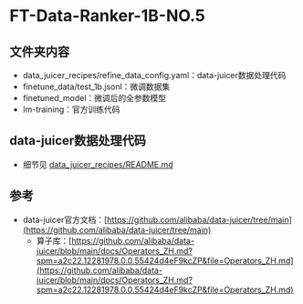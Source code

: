 # FT-Data-Ranker-1B-NO.5
## 文件夹内容
* data_juicer_recipes/refine_data_config.yaml：data-juicer数据处理代码
* finetune_data/test_1b.jsonl：微调数据集
* finetuned_model：微调后的全参数模型
* lm-training：官方训练代码
## data-juicer数据处理代码
* 细节见 [data_juicer_recipes/README.md](data_juicer_recipes/README.md)
## 参考
* data-juicer官方文档：[https://github.com/alibaba/data-juicer/tree/main](https://github.com/alibaba/data-juicer/tree/main)
   * 算子库：[https://github.com/alibaba/data-juicer/blob/main/docs/Operators_ZH.md?spm=a2c22.12281978.0.0.55424d4eF9kcZP&file=Operators_ZH.md](https://github.com/alibaba/data-juicer/blob/main/docs/Operators_ZH.md?spm=a2c22.12281978.0.0.55424d4eF9kcZP&file=Operators_ZH.md)
